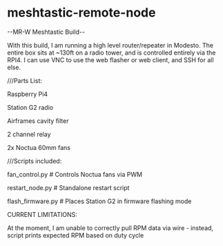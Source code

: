 # meshtastic-remote-node

--MR-W Meshtastic Build--

With this build, I am running a high level router/repeater in Modesto. The entire box sits at ~130ft on a radio tower, and is controlled entirely via the RPI4. 
I can use VNC to use the web flasher or web client, and SSH for all else. 



///Parts List: 

Raspberry Pi4

Station G2 radio

Airframes cavity filter

2 channel relay

2x Noctua 60mm fans



///Scripts included:

fan_control.py  # Controls Noctua fans via PWM

restart_node.py  # Standalone restart script
 
flash_firmware.py  # Places Station G2 in firmware flashing mode



CURRENT LIMITATIONS: 

At the moment, I am unable to correctly pull RPM data via wire - instead, script prints expected RPM based on duty cycle

